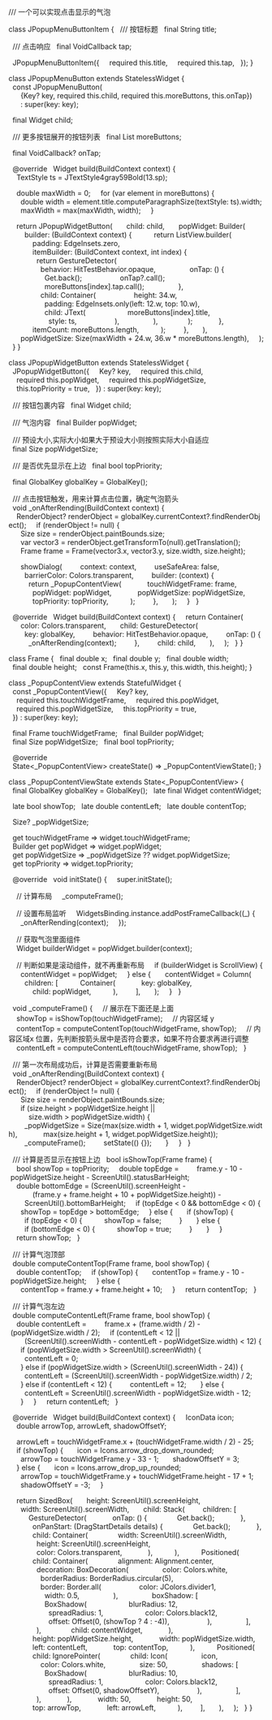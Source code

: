 /// 一个可以实现点击显示的气泡

class JPopupMenuButtonItem {
  /// 按钮标题
  final String title;

  /// 点击响应
  final VoidCallback tap;

  JPopupMenuButtonItem({
    required this.title,
    required this.tap,
  });
}

class JPopupMenuButton extends StatelessWidget {
  const JPopupMenuButton(
      {Key? key, required this.child, required this.moreButtons, this.onTap})
      : super(key: key);

  final Widget child;

  /// 更多按钮展开的按钮列表
  final List<JPopupMenuButtonItem> moreButtons;

  final VoidCallback? onTap;

  @override
  Widget build(BuildContext context) {
    TextStyle ts = JTextStyle4gray59Bold(13.sp);

    double maxWidth = 0;
    for (var element in moreButtons) {
      double width = element.title.computeParagraphSize(textStyle: ts).width;
      maxWidth = max(maxWidth, width);
    }

    return JPopupWidgetButton(
      child: child,
      popWidget: Builder(
        builder: (BuildContext context) {
          return ListView.builder(
            padding: EdgeInsets.zero,
            itemBuilder: (BuildContext context, int index) {
              return GestureDetector(
                behavior: HitTestBehavior.opaque,
                onTap: () {
                  Get.back();
                  onTap?.call();
                  moreButtons[index].tap.call();
                },
                child: Container(
                  height: 34.w,
                  padding: EdgeInsets.only(left: 12.w, top: 10.w),
                  child: JText(
                    moreButtons[index].title,
                    style: ts,
                  ),
                ),
              );
            },
            itemCount: moreButtons.length,
          );
        },
      ),
      popWidgetSize: Size(maxWidth + 24.w, 36.w * moreButtons.length),
    );
  }
}

class JPopupWidgetButton extends StatelessWidget {
  JPopupWidgetButton({
    Key? key,
    required this.child,
    required this.popWidget,
    required this.popWidgetSize,
    this.topPriority = true,
  }) : super(key: key);

  /// 按钮包裹内容
  final Widget child;

  /// 气泡内容
  final Builder popWidget;

  /// 预设大小,实际大小如果大于预设大小则按照实际大小自适应
  final Size popWidgetSize;

  /// 是否优先显示在上边
  final bool topPriority;

  final GlobalKey globalKey = GlobalKey();

  /// 点击按钮触发，用来计算点击位置，确定气泡箭头
  void _onAfterRending(BuildContext context) {
    RenderObject? renderObject = globalKey.currentContext?.findRenderObject();
    if (renderObject != null) {
      Size size = renderObject.paintBounds.size;
      var vector3 = renderObject.getTransformTo(null).getTranslation();
      Frame frame = Frame(vector3.x, vector3.y, size.width, size.height);

      showDialog(
        context: context,
        useSafeArea: false,
        barrierColor: Colors.transparent,
        builder: (context) {
          return _PopupContentView(
            touchWidgetFrame: frame,
            popWidget: popWidget,
            popWidgetSize: popWidgetSize,
            topPriority: topPriority,
          );
        },
      );
    }
  }

  @override
  Widget build(BuildContext context) {
    return Container(
      color: Colors.transparent,
      child: GestureDetector(
        key: globalKey,
        behavior: HitTestBehavior.opaque,
        onTap: () {
          _onAfterRending(context);
        },
        child: child,
      ),
    );
  }
}

class Frame {
  final double x;
  final double y;
  final double width;
  final double height;
  const Frame(this.x, this.y, this.width, this.height);
}

class _PopupContentView extends StatefulWidget {
  const _PopupContentView({
    Key? key,
    required this.touchWidgetFrame,
    required this.popWidget,
    required this.popWidgetSize,
    this.topPriority = true,
  }) : super(key: key);

  final Frame touchWidgetFrame;
  final Builder popWidget;
  final Size popWidgetSize;
  final bool topPriority;

  @override
  State<_PopupContentView> createState() => _PopupContentViewState();
}

class _PopupContentViewState extends State<_PopupContentView> {
  final GlobalKey globalKey = GlobalKey();
  late final Widget contentWidget;

  late bool showTop;
  late double contentLeft;
  late double contentTop;

  Size? _popWidgetSize;

  get touchWidgetFrame => widget.touchWidgetFrame;
  Builder get popWidget => widget.popWidget;
  get popWidgetSize => _popWidgetSize ?? widget.popWidgetSize;
  get topPriority => widget.topPriority;

  @override
  void initState() {
    super.initState();

    // 计算布局
    _computeFrame();

    // 设置布局监听
    WidgetsBinding.instance.addPostFrameCallback((_) {
      _onAfterRending(context);
    });

    // 获取气泡里面组件
    Widget builderWidget = popWidget.builder(context);

    // 判断如果是滚动组件，就不再重新布局
    if (builderWidget is ScrollView) {
      contentWidget = popWidget;
    } else {
      contentWidget = Column(
        children: [
          Container(
            key: globalKey,
            child: popWidget,
          ),
        ],
      );
    }
  }

  void _computeFrame() {
    // 展示在下面还是上面
    showTop = isShowTop(touchWidgetFrame);
    // 内容区域 y
    contentTop = computeContentTop(touchWidgetFrame, showTop);
    // 内容区域x 位置，先判断按箭头居中是否符合要求，如果不符合要求再进行调整
    contentLeft = computeContentLeft(touchWidgetFrame, showTop);
  }

  /// 第一次布局成功后，计算是否需要重新布局
  void _onAfterRending(BuildContext context) {
    RenderObject? renderObject = globalKey.currentContext?.findRenderObject();
    if (renderObject != null) {
      Size size = renderObject.paintBounds.size;
      if (size.height > popWidgetSize.height ||
          size.width > popWidgetSize.width) {
        _popWidgetSize = Size(max(size.width + 1, widget.popWidgetSize.width),
            max(size.height + 1, widget.popWidgetSize.height));
        _computeFrame();
        setState(() {});
      }
    }
  }

  /// 计算是否显示在按钮上边
  bool isShowTop(Frame frame) {
    bool showTop = topPriority;
    double topEdge =
        frame.y - 10 - popWidgetSize.height - ScreenUtil().statusBarHeight;
    double bottomEdge = (ScreenUtil().screenHeight -
            (frame.y + frame.height + 10 + popWidgetSize.height)) -
        ScreenUtil().bottomBarHeight;
    if (topEdge < 0 && bottomEdge < 0) {
      showTop = topEdge > bottomEdge;
    } else {
      if (showTop) {
        if (topEdge < 0) {
          showTop = false;
        }
      } else {
        if (bottomEdge < 0) {
          showTop = true;
        }
      }
    }
    return showTop;
  }

  /// 计算气泡顶部
  double computeContentTop(Frame frame, bool showTop) {
    double contentTop;
    if (showTop) {
      contentTop = frame.y - 10 - popWidgetSize.height;
    } else {
      contentTop = frame.y + frame.height + 10;
    }
    return contentTop;
  }

  /// 计算气泡左边
  double computeContentLeft(Frame frame, bool showTop) {
    double contentLeft =
        frame.x + (frame.width / 2) - (popWidgetSize.width / 2);
    if (contentLeft < 12 ||
        (ScreenUtil().screenWidth - contentLeft - popWidgetSize.width) < 12) {
      if (popWidgetSize.width > ScreenUtil().screenWidth) {
        contentLeft = 0;
      } else if (popWidgetSize.width > (ScreenUtil().screenWidth - 24)) {
        contentLeft = (ScreenUtil().screenWidth - popWidgetSize.width) / 2;
      } else if (contentLeft < 12) {
        contentLeft = 12;
      } else {
        contentLeft = ScreenUtil().screenWidth - popWidgetSize.width - 12;
      }
    }
    return contentLeft;
  }

  @override
  Widget build(BuildContext context) {
    IconData icon;
    double arrowTop, arrowLeft, shadowOffsetY;

    arrowLeft = touchWidgetFrame.x + (touchWidgetFrame.width / 2) - 25;
    if (showTop) {
      icon = Icons.arrow_drop_down_rounded;
      arrowTop = touchWidgetFrame.y - 33 - 1;
      shadowOffsetY = 3;
    } else {
      icon = Icons.arrow_drop_up_rounded;
      arrowTop = touchWidgetFrame.y + touchWidgetFrame.height - 17 + 1;
      shadowOffsetY = -3;
    }

    return SizedBox(
      height: ScreenUtil().screenHeight,
      width: ScreenUtil().screenWidth,
      child: Stack(
        children: [
          GestureDetector(
            onTap: () {
              Get.back();
            },
            onPanStart: (DragStartDetails details) {
              Get.back();
            },
            child: Container(
              width: ScreenUtil().screenWidth,
              height: ScreenUtil().screenHeight,
              color: Colors.transparent,
            ),
          ),
          Positioned(
            child: Container(
              alignment: Alignment.center,
              decoration: BoxDecoration(
                color: Colors.white,
                borderRadius: BorderRadius.circular(5),
                border: Border.all(
                  color: JColors.divider1,
                  width: 0.5,
                ),
                boxShadow: [
                  BoxShadow(
                    blurRadius: 12,
                    spreadRadius: 1,
                    color: Colors.black12,
                    offset: Offset(0, (showTop ? 4 : -4)),
                  ),
                ],
              ),
              child: contentWidget,
            ),
            height: popWidgetSize.height,
            width: popWidgetSize.width,
            left: contentLeft,
            top: contentTop,
          ),
          Positioned(
            child: IgnorePointer(
              child: Icon(
                icon,
                color: Colors.white,
                size: 50,
                shadows: [
                  BoxShadow(
                    blurRadius: 10,
                    spreadRadius: 1,
                    color: Colors.black12,
                    offset: Offset(0, shadowOffsetY),
                  ),
                ],
              ),
            ),
            width: 50,
            height: 50,
            top: arrowTop,
            left: arrowLeft,
          ),
        ],
      ),
    );
  }
}
